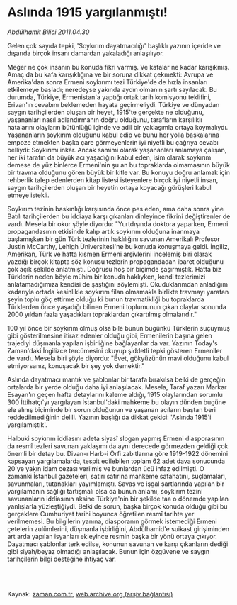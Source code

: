 # Aslında 1915 yargılanmıştı!

*Abdülhamit Bilici 2011.04.30*

<td class="columnist-detail">
<p>Gelen çok sayıda tepki, 'Soykırım dayatmacılığı' başlıklı yazının içeride ve dışarıda birçok insanı damardan yakaladığı anlaşılıyor.</p>
<p>
<div id="haberMetinDiv">
<p>Meğer ne çok insanın bu konuda fikri varmış. Ve kafalar ne kadar karışıkmış. Amaç da bu kafa karışıklığına ve bir soruna dikkat çekmekti: Avrupa ve Amerika'dan sonra Ermeni soykırımı tezi Türkiye'de de hızla insanları etkilemeye başladı; neredeyse yakında aydın olmanın şartı sayılacak. Bu durumda, Türkiye, Ermenistan'a yaptığı ortak tarih komisyonu teklifini, Erivan'ın cevabını beklemeden hayata geçirmeliydi. Türkiye ve dünyadan saygın tarihçilerden oluşan bir heyet, 1915'te gerçekte ne olduğunu, yaşananları nasıl adlandırmanın doğru olduğunu, tarafların karşılıklı hatalarını olayların bütünlüğü içinde ve adil bir yaklaşımla ortaya koymalıydı. Yaşananların soykırım olduğunu kabul edip ve bunu her yolla başkalarına empoze etmekten başka çare görmeyenlerin iyi niyetli bu çağrıya cevabı belliydi: Soykırımı inkâr. Ancak samimi olarak yaşananları anlamaya çalışan, her iki tarafın da büyük acı yaşadığını kabul eden, isim olarak soykırım demese de yüz binlerce Ermeni'nin şu an bu topraklarda olmamasının büyük bir travma olduğunu gören büyük bir kitle var. Bu konuyu doğru anlamak için rehberlik talep edenlerden kitap listesi isteyenlere birçok iyi niyetli insan, saygın tarihçilerden oluşan bir heyetin ortaya koyacağı görüşleri kabul etmeye istekli.
<p>Soykırım tezinin baskınlığı karşısında önce pes eden, ama daha sonra yine Batılı tarihçilerden bu iddiaya karşı çıkanları dinleyince fikrini değiştirenler de vardı. Mesela bir okur şöyle diyordu: "Yurtdışında doktora yaparken, Ermeni propagandasının etkisinde kalıp artık soykırım olduğuna inanmaya başlamışken bir gün Türk tezlerinin haklılığını savunan Amerikalı Profesor Justin McCarthy, Lehigh Üniversitesi'ne bu konuda konuşmaya geldi. İngiliz, Amerikan, Türk ve hatta kısmen Ermeni arşivlerini incelemiş biri olarak yazdığı birçok kitapta söz konusu tezlerin propagandadan ibaret olduğunu çok açık şekilde anlatmıştı. Doğrusu hoş bir biçimde şaşırmıştık. Hatta biz Türklerin neden böyle mühim bir konuda haklıyken, kendi tezlerimizi anlatamadığımıza kendisi de şaştığını söylemişti. Okuduklarımdan anladığım kadarıyla ortada kesinlikle soykırım filan olmamakla birlikte travmayı yaratan şeyin toplu göç ettirme olduğu ki bunun travmatikliği bu topraklarda Türklerden önce yaşadığı bilinen Ermeni toplumunun çıkan olaylar sonunda 2000 yıldan fazla yaşadıkları topraklardan çıkartılmış olmalarıdır."
<p>100 yıl önce bir soykırım olmuş olsa bile bunun bugünkü Türklerin suçuymuş gibi gösterilmesine itiraz edenler olduğu gibi, Ermenilerin başına gelen trajediyi düşmanla yapılan işbirliğine bağlayanlar da var. Yazının Today's Zaman'daki İngilizce tercümesini okuyup şiddetli tepki gösteren Ermeniler de vardı. Mesela biri şöyle diyordu: "Evet, gökyüzünün mavi olduğunu kabul etmiyorsanız, konuşacak bir şey yok demektir."
<p>Aslında dayatmacı mantık ve şablonlar bir tarafa bırakılsa belki de gerçeğin ortalarda bir yerde olduğu daha iyi anlaşılacak. Mesela, Taraf yazarı Markar Esayan'ın geçen hafta detaylarını kaleme aldığı, 1915 olaylarından sorumlu 300 İttihatçı'yı yargılayan İstanbul'daki mahkeme bu olayın dünden bugüne ele alınış biçiminde bir sorun olduğunun ve yaşanan acıların baştan beri reddedilmediğinin delili. Yazının başlığı da dikkat çekici: 'Aslında 1915'i yargılamıştık'.
<p>Halbuki soykırım iddiasını adeta siyasî slogan yapmış Ermeni diasporasının da resmî tezleri savunan yaklaşımı da aynı derecede görmezden geldiği çok önemli bir detay bu. Divan-ı Harb-i Örfi zabıtlarına göre 1919-1922 dönemini kapsayan yargılamalarda, tespit edilebilen toplam 62 adet dava sonucunda 20'ye yakın idam cezası verilmiş ve bunlardan üçü infaz edilmişti. O zamanki İstanbul gazeteleri, satırı satırına mahkeme safahatını, suçlamaları, savunmaları, tutanakları yayımlamıştı. Savaş ve işgal şartlarında yapılan bir yargılamanın sağlığı tartışmalı olsa da bunun anlamı, soykırım tezini savunanların iddiasının aksine Türkiye'nin bir şekilde taa o dönemde yapılan yanlışlarla yüzleştiğiydi. Belki de sorun, başka birçok konuda olduğu gibi bu gerçeklere Cumhuriyet tarihi boyunca öğretilen resmî tarihte yer verilmemesi. Bu bilgilerin yanına, diasporanın görmek istemediği Ermeni çetelerin zulümlerini, düşmanla işbirliğini, Abdülhamid'e suikast girişiminden art arda yapılan isyanları ekleyince resmin başka bir yönü ortaya çıkıyor. Dayatmacı şablonlar terk edilse, konunun savunan ve karşı çıkanların dediği gibi siyah/beyaz olmadığı anlaşılacak. Bunun için özgüvene ve saygın tarihçilerin bilgi desteğine ihtiyaç var. </p></p></p></p></p></div>
</p>


<p><br>
		 </br></p></td>

Kaynak: [zaman.com.tr](http://zaman.com.tr/yazar.do?yazino=1128016), [web.archive.org (arşiv bağlantısı)](http://web.archive.org/web/20110906072102/http://zaman.com.tr:80/yazar.do?yazino=1128016)
